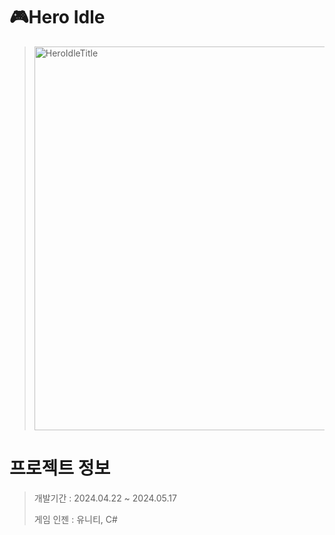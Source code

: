 # 🎮Hero Idle

 > <img width="614" alt="HeroIdleTitle" src="https://github.com/yangstar98/Hero-Idle-portfolio/assets/167849650/2987c8e7-b407-423c-b6f9-64bed01859b7">

# 프로젝트 정보

> 개발기간 : 2024.04.22 ~ 2024.05.17
>
> 게임 인젠 : 유니티, C#
